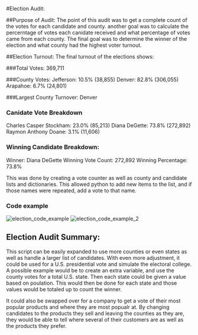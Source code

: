 #Election Audit:

##Purpose of Audit:
The point of this audit was to get a complete count of the votes for each candidate and county. another goal was to calculate the percerntage of votes each canidate received and what percentage of votes came from each county. The final goal was to determine the winner of the election and what county had the highest voter turnout.

##Election Turnout:
The final turnout of the elections shows:

###Total Votes:
369,711

###County Votes:
Jefferson: 10.5% (38,855)
Denver: 82.8% (306,055)
Arapahoe: 6.7% (24,801)

###Largest County Turnover:
Denver

### Canidate Vote Breakdown
Charles Casper Stockham: 23.0% (85,213)
Diana DeGette: 73.8% (272,892)
Raymon Anthony Doane: 3.1% (11,606)

### Winning Candidate Breakdown:
Winner: Diana DeGette
Winning Vote Count: 272,892
Winning Percentage: 73.8%

This was done by creating a vote counter as well as county and candidate lists and dictionaries. This allowed python to add new items to the list, and if those names were repeated, add a vote to that name. 

### Code example
![election_code_example](https://user-images.githubusercontent.com/106126621/176081134-c9637a6f-994f-44bb-b017-1e54540af975.png)
![election_code_example_2](https://user-images.githubusercontent.com/106126621/176081149-3f6b8525-ee48-41d2-bb8d-318f104fa1a8.png)

## Election Audit Summary:
This script can be easily expanded to use more counties or even states as well as handle a larger list of candidates. With even more adjustment, it could be used for a U.S. presidential vote and simulate the electoral college.
A possible example would be to create an extra variable, and use the county votes for a total U.S. state. Then each state could be given a value based on poulation. This would then be done for each state and those values would be totaled up to count the winner. 

It could also be swapped over for a company to get a vote of their most popular products and where they are most popualr at. By changing candidates to the products they sell and leaving the counties as they are, they would be able to tell where several of their customers are as well as the products they prefer.
